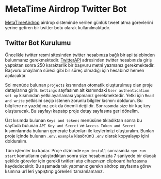 # MetaTime Airdrop Twitter Bot

[MetaTimeAirdrop](https://airdrop.metatime.com/tr/overview) airdrop sisteminde verilen günlük tweet atma görevlerini yerine getiren bir twitter botu olarak kullanılmaktadır.

## Twitter Bot Kurulumu
Öncelikle twitter resmi sitesinden twitter hesabınıza bağlı bir api talebinden bulunmanız gerekmektedir. [TwitterAPI](https://developer.twitter.com/en/portal/dashboard) adresinden twitter hesabınızla giriş yaptıktan sonra 250 karakterlik bir başvuru metni yazmanız gerekmektedir. Başvuru onaylama süreci gibi bir süreç olmadığı için hesabınız hemen açılacaktır.

Sol menüde bulunan `projects` kısmından otomatik oluşturulmuş olan proje detaylarına girin. `Settings` sayfasının alt kısmındaki `User authentication set up` kısmından yetki ayarlaması yapmanız gerekmektedir. Yetki için `Read and write` yetkisini seçip istenen zorunlu bilgiler kısmını doldurun. Bu bilgilere ne yazdığınız çok da önemli değildir. Sonrasında size bir kaç key oluşturucak. Bu sayfayı kapatıp proje detay sayfasına geri dönelim.

Üst kısımda bulunan `Keys and tokens` menüsüne tıkladıktan sonra bu sayfada bulunan `API Key and Secret` ve `Access Token and Secret` kısımnlarında bulunan generate butonları ile keylerimizi oluşturalım. Bunları proje içinde bulunan `.env.example` klasörünü `.env` olarak kopyalayıp içini dolduralım.

Tüm işlemler bu kadar. Proje dizininde `npm install` sonrasında `npm run start` komutlarını çalıştırdıktan sonra size hesabınızda 7 saniyede bir olacak şekilde görevler için gerekli twitleri atıp cihazınızın clipboard hafızasına kaydedecektir. Bu aşamada tek yapmanız gerekn airdrop sayfasına görev ksımına url leri yapıştırıp görevleri tamamlamanız.

